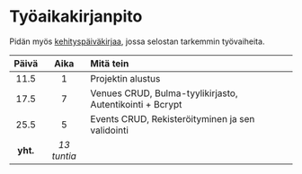 # Työaikakirjanpito

Pidän myös [kehityspäiväkirjaa](kehityspaivakirja.md), jossa selostan tarkemmin työvaiheita.

|  Päivä   |     Aika     | Mitä tein         |
| :------: | :----------: | :---------------- |
|   11.5   |      1       | Projektin alustus |
| 17.5 | 7 | Venues CRUD, Bulma-tyylikirjasto, Autentikointi + Bcrypt |
| 25.5 | 5 | Events CRUD, Rekisteröityminen ja sen validointi |
| **yht.** | _*13 tuntia*_ |
